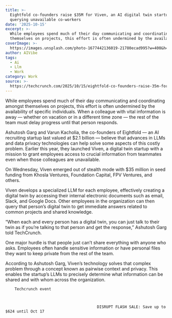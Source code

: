 ```yaml
---
title: >-
  Eightfold co-founders raise $35M for Viven, an AI digital twin startup for
  querying unavailable co-workers
date: '2025-10-15'
excerpt: >-
  While employees spend much of their day communicating and coordinating amongst
  themselves on projects, this effort is often undermined by the availabi...
coverImage: >-
  https://images.unsplash.com/photo-1677442136019-21780ecad995?w=400&h=200&fit=crop&auto=format
author: AIVibe
tags:
  - Ai
  - Llm
  - Work
category: Work
source: >-
  https://techcrunch.com/2025/10/15/eightfold-co-founders-raise-35m-for-viven-an-ai-digital-twin-startup-for-querying-unavailable-coworkers/
---
```

While employees spend much of their day communicating and coordinating amongst themselves on projects, this effort is often undermined by the availability of specific individuals. When a colleague with vital information is away — whether on vacation or in a different time zone — the rest of the team must delay progress until that person responds.

Ashutosh Garg and Varun Kacholia, the co-founders of Eightfold — an AI recruiting startup last valued at $2.1 billion — believe that advances in LLMs and data privacy technologies can help solve some aspects of this costly problem. Earlier this year, they launched Viven, a digital twin startup with a mission to grant employees access to crucial information from teammates even when those colleagues are unavailable.


	
	




	
	



On Wednesday, Viven emerged out of stealth mode with $35 million in seed funding from Khosla Ventures, Foundation Capital, FPV Ventures, and others.

Viven develops a specialized LLM for each employee, effectively creating a digital twin by accessing their internal electronic documents such as email, Slack, and Google Docs. Other employees in the organization can then query that person’s digital twin to get immediate answers related to common projects and shared knowledge.

“When each and every person has a digital twin, you can just talk to their twin as if you’re talking to that person and get the response,” Ashutosh Garg told TechCrunch.

One major hurdle is that people just can’t share everything with anyone who asks. Employees often handle sensitive  information or have personal files they want to keep private from the rest of the team.

According to Ashutosh Garg, Viven’s technology solves that complex problem through a concept known as pairwise context and privacy. This enables the startup’s LLMs to precisely determine what information can be shared and with whom across the organization.

	
		
					
		Techcrunch event
		
			
				
											DISRUPT FLASH SALE: Save up to $624 until Oct 17
